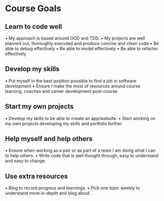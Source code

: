 # Course Goals

## Learn to code well
• My approach is based around OOD and TDD.
• My projects are well planned out, thoroughly executed and produce concise and
  clean code
• Be able to debug effectively
• Be able to model effectively
• Be able to refactor effectively

## Develop my skills
• Put myself in the best position possible to find a job in software development
• Ensure I make the most of resources around course learning, coaches and
  career development post-course.

## Start my own projects
• Develop my skills to be able to create an app/website.
• Start working on my own projects developing my skills and portfolio further

## Help myself and help others
• Ensure when working as a pair or as part of a team I am doing what I can to
  help others.
• Write code that is well thought through, easy to understand and easy to
  change.

## Use extra resources
• Blog to record progress and learnings.
• Pick one topic weekly to understand more in-depth and blog about.
